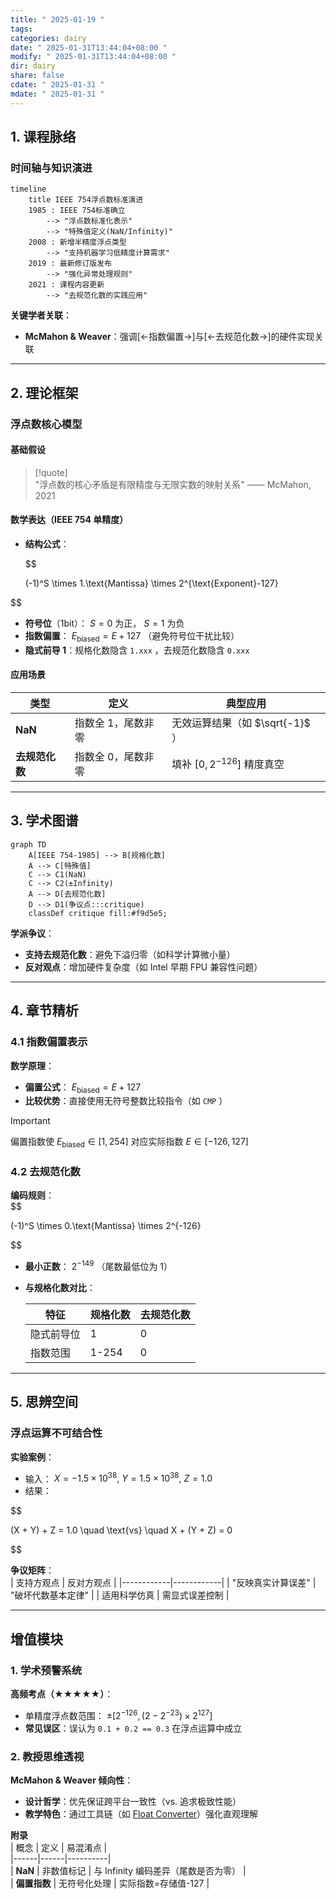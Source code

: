 ```yaml
---
title: " 2025-01-19 "
tags: 
categories: dairy
date: " 2025-01-31T13:44:04+08:00 "
modify: " 2025-01-31T13:44:04+08:00 "
dir: dairy
share: false
cdate: " 2025-01-31 "
mdate: " 2025-01-31 "
---
```


## 1. 课程脉络  

### 时间轴与知识演进  

```mermaid  
timeline
    title IEEE 754浮点数标准演进  
    1985 : IEEE 754标准确立  
        --> "浮点数标准化表示"  
        --> "特殊值定义(NaN/Infinity)"  
    2008 : 新增半精度浮点类型  
        --> "支持机器学习低精度计算需求"  
    2019 : 最新修订版发布  
        --> "强化异常处理规则"  
    2021 : 课程内容更新  
        --> "去规范化数的实践应用"  
```  

**关键学者关联**：  
- **McMahon & Weaver**：强调[←指数偏置→]与[←去规范化数→]的硬件实现关联  

---

## 2. 理论框架  

### 浮点数核心模型  

#### 基础假设  

> [!quote]  
> "浮点数的核心矛盾是有限精度与无限实数的映射关系" —— McMahon, 2021  

#### 数学表达（IEEE 754 单精度）  

- **结构公式**：  

  $$

  (-1)^S \times 1.\text{Mantissa} \times 2^{\text{Exponent}-127}  


$$
  

  - **符号位**（1bit）： $S=0$ 为正， $S=1$ 为负  
  - **指数偏置**： $E_{\text{biased}} = E + 127$ （避免符号位干扰比较）  
  - **隐式前导 1**：规格化数隐含 `1.xxx` ，去规范化数隐含 `0.xxx`  

#### 应用场景  

| 类型        | 定义         | 典型应用                    |     
| --------- | ---------- | ----------------------- | 
| **NaN**   | 指数全 1，尾数非零 | 无效运算结果（如 $\sqrt{-1}$ ）  |     
| **去规范化数** | 指数全 0，尾数非零 | 填补 $[0, 2^{-126}]$ 精度真空 |     

---

## 3. 学术图谱  

```mermaid  
graph TD  
    A[IEEE 754-1985] --> B[规格化数]  
    A --> C[特殊值]  
    C --> C1(NaN)  
    C --> C2(±Infinity)  
    A --> D[去规范化数]  
    D --> D1(争议点:::critique)  
    classDef critique fill:#f9d5e5;  
```  

**学派争议**：  
- **支持去规范化数**：避免下溢归零（如科学计算微小量）  
- **反对观点**：增加硬件复杂度（如 Intel 早期 FPU 兼容性问题）  

---

## 4. 章节精析  

### 4.1 指数偏置表示  

**数学原理**：  
- **偏置公式**： $E_{\text{biased}} = E + 127$  
- **比较优势**：直接使用无符号整数比较指令（如 `CMP` ）  

> [!important]  
> 偏置指数使 $E_{\text{biased}} \in [1,254]$ 对应实际指数 $E \in [-126,127]$  

### 4.2 去规范化数  

**编码规则**：  
$$

(-1)^S \times 0.\text{Mantissa} \times 2^{-126}  

$$
  

- **最小正数**： $2^{-149}$ （尾数最低位为 1）  
- **与规格化数对比**：  

  | 特征 | 规格化数 | 去规范化数 |
  |-------|---------- |------------|
  | 隐式前导位 | 1  | 0 |
  | 指数范围 | 1-254 | 0 |

---

## 5. 思辨空间  

### 浮点运算不可结合性  

**实验案例**：  
- 输入： $X = -1.5 \times 10^{38},\ Y = 1.5 \times 10^{38},\ Z = 1.0$  
- 结果：  

  
$$

  (X + Y) + Z = 1.0 \quad \text{vs} \quad X + (Y + Z) = 0  

$$  

**争议矩阵**：  
| 支持方观点 | 反对方观点 |
|------------|------------|
| "反映真实计算误差" | "破坏代数基本定律" |
| 适用科学仿真 | 需显式误差控制 |

---

## 增值模块  


### 1. 学术预警系统  
**高频考点（★★★★★）**：  
- 单精度浮点数范围： $±[2^{-126}, (2-2^{-23}) \times 2^{127}]$  
- **常见误区**：误认为 `0.1 + 0.2 == 0.3` 在浮点运算中成立  

### 2. 教授思维透视  
**McMahon & Weaver 倾向性**：  
- **设计哲学**：优先保证跨平台一致性（vs. 追求极致性能）  
- **教学特色**：通过工具链（如 [Float Converter](https://www.h-schmidt.net/FloatConverter/IEEE754.html)）强化直观理解  

**附录**  
| 概念 | 定义 | 易混淆点 |  
|------|------|----------|  
| **NaN** | 非数值标记 | 与 Infinity 编码差异（尾数是否为零） |  
| **偏置指数** | 无符号化处理 | 实际指数=存储值-127 |
